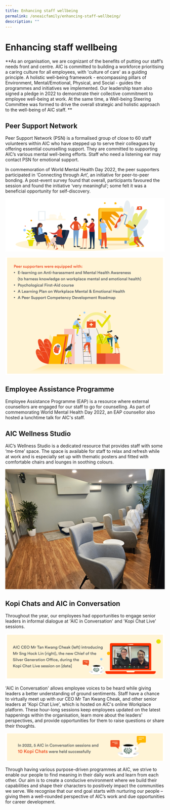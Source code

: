 ```yaml
---
title: Enhancing staff wellbeing
permalink: /oneaicfamily/enhancing-staff-wellbeing/
description: ""
---
```

# Enhancing staff wellbeing
**As an organisation, we are cognizant of the benefits of putting our staff’s needs front and centre. AIC is committed to building a workforce prioritising a caring culture for all employees, with  'culture of care' as a guiding principle. A holistic well-being framework - encompassing pillars of Environment, Mental/Emotional, Physical, and Social - guides the programmes and initiatives we implemented. Our leadership team also signed a pledge in 2022 to demonstrate their collective commitment to employee well-being at work. At the same time, a Well-being Steering Committee was formed to drive the overall strategic and holistic approach to the well-being of AIC staff. **

## Peer Support Network 
Peer Support Network (PSN) is a formalised group of close to 60 staff volunteers within AIC who have stepped up to serve their colleagues by offering essential counselling support. They are committed to supporting AIC’s various mental well-being efforts. Staff who need a listening ear may contact PSN for emotional support. 

In commemoration of World Mental Health Day 2022, the peer supporters participated in ‘Connecting through Art’, an initiative for peer-to-peer bonding. A post-event survey found that overall, participants favoured the session and found the initiative ‘very meaningful’; some felt it was a beneficial opportunity for self-discovery.

![](/images/header.png)

![](/images/peer-supporters-were-equipped-with1.png)

## Employee Assistance Programme
Employee Assistance Programme (EAP) is a resource where external counsellors are engaged for our staff to go for counselling. As part of commemorating World Mental Health Day 2022, an EAP counsellor also hosted a lunchtime talk for AIC's staff.

## AIC Wellness Studio

AIC’s Wellness Studio is a dedicated resource that provides staff with some ‘me-time’ space. The space is available for staff to relax and refresh while at work and is especially set up with thematic posters and fitted with comfortable chairs and lounges in soothing colours.

![](/images/wellness-studio1.jpg)

## Kopi Chats and AIC in Conversation
Throughout the year, our employees had opportunities to engage senior leaders in informal dialogue at 'AIC in Conversation' and 'Kopi Chat Live' sessions.

![](/images/introducing-sng-hock-lin.png)

'AIC in Conversation' allows employee voices to be heard while giving leaders a better understanding of ground sentiments. Staff have a chance to virtually meet up with our CEO Mr Tan Kwang Cheak, and other senior leaders at 'Kopi Chat Live', which is hosted on AIC's online Workplace platform. These hour-long sessions keep employees updated on the latest happenings within the organisation, learn more about the leaders' perspectives, and provide opportunities for them to raise questions or share their thoughts.

![](/images/10-kopi-chats.png)

Through having various purpose-driven programmes at AIC, we strive to enable our people to find meaning in their daily work and learn from each other. Our aim is to create a conducive environment where we build their capabilities and shape their characters to positively impact the communities we serve. We recognise that our end goal starts with nurturing our people – giving them a well-rounded perspective of AIC’s work and due opportunities for career development.